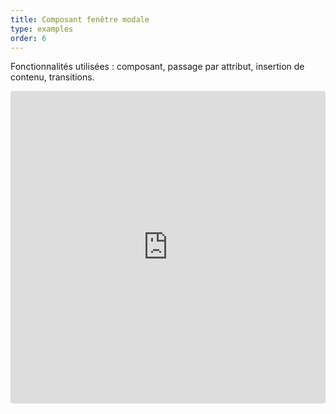 ```yaml
---
title: Composant fenêtre modale
type: examples
order: 6
---
```


Fonctionnalités utilisées : composant, passage par attribut, insertion de contenu, transitions.

<iframe src="https://codesandbox.io/embed/github/vuejs/v2.vuejs.org/tree/master/src/v2/examples/vue-20-modal-component?codemirror=1&hidedevtools=1&hidenavigation=1&theme=light" style="width:100%; height:500px; border:0; border-radius: 4px; overflow:hidden;" title="vue-20-template-compilation" allow="geolocation; microphone; camera; midi; vr; accelerometer; gyroscope; payment; ambient-light-sensor; encrypted-media; usb" sandbox="allow-modals allow-forms allow-popups allow-scripts allow-same-origin"></iframe>
